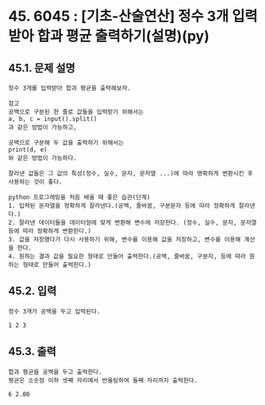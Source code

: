 # 45. 6045 : [기초-산술연산] 정수 3개 입력받아 합과 평균 출력하기(설명)(py)
## 45.1. 문제 설명
```
정수 3개를 입력받아 합과 평균을 출력해보자.

참고
공백으로 구분된 한 줄로 값들을 입력받기 위해서는
a, b, c = input().split()
과 같은 방법이 가능하고,

공백으로 구분해 두 값을 출력하기 위해서는
print(d, e)
와 같은 방법이 가능하다.

잘라낸 값들은 그 값의 특성(정수, 실수, 문자, 문자열 ...)에 따라 명확하게 변환시킨 후 사용하는 것이 좋다.

python 프로그래밍을 처음 배울 때 좋은 습관(단계)
1. 입력된 문자열을 정확하게 잘라낸다.(공백, 줄바꿈, 구분문자 등에 따라 정확하게 잘라낸다.)
2. 잘라낸 데이터들을 데이터형에 맞게 변환해 변수에 저장한다. (정수, 실수, 문자, 문자열 등에 따라 정확하게 변환한다.)
3. 값을 저장했다가 다시 사용하기 위해, 변수를 이용해 값을 저장하고, 변수를 이용해 계산을 한다.
4. 원하는 결과 값을 필요한 형태로 만들어 출력한다.(공백, 줄바꿈, 구분자, 등에 따라 원하는 형태로 만들어 출력한다.)
```
## 45.2. 입력
```
정수 3개가 공백을 두고 입력된다.

1 2 3
```
## 45.3. 출력
```
합과 평균을 공백을 두고 출력한다.
평균은 소숫점 이하 셋째 자리에서 반올림하여 둘째 자리까지 출력한다.

6 2.00
```
